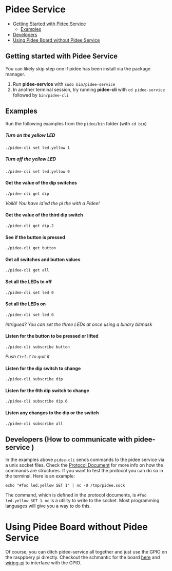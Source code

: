 # Pidee Service

- [Getting Started with Pidee Service](#getting-started-with-pidee-service)
    - [Examples](#examples)
- [Developers](#developers-how-to-communicate-with-pidee-service-)
- [Using Pidee Board without Pidee Service](#using-pidee-board-without-pidee-service)

## Getting started with Pidee Service

You can likely skip step one if pidee has been install via the package manager.

1. Run **pidee-service** with `sudo bin/pidee-service`
2. In another terminal session, try running **pidee-cli** with `cd pidee-service` followed by `bin/pidee-cli` 

## Examples

Run the following examples from the `pidee/bin` folder (with `cd bin`)

##### Turn on the yellow LED

`./pidee-cli set led.yellow 1`

##### Turn off the yellow LED

`./pidee-cli set led.yellow 0`

#### Get the value of the dip switches

`./pidee-cli get dip`

_Voilà! You have id'ed the pi the with a Pidee!_

#### Get the value of the third dip switch

`./pidee-cli get dip.2`

#### See if the button is pressed

`./pidee-cli get button`

#### Get all switches and button values

`./pidee-cli get all`

#### Set all the LEDs to off

`./pidee-cli set led 0`

#### Set all the LEDs on

`./pidee-cli set led 0`

_Intrigued? You can set the three LEDs at once using a binary bitmask_

#### Listen for the button to be pressed or lifted

`./pidee-cli subscribe button`

*Push `Ctrl-C` to quit it*

#### Listen for the dip switch to change

`./pidee-cli subscribe dip`

#### Listen for the 6th dip switch to change

`./pidee-cli subscribe dip.6`

#### Listen any changes to the dip or the switch

`./pidee-cli subscribe all`

## Developers (How to communicate with pidee-service )

In the examples above `pidee-cli` sends commands to the pidee service via a unix socket files. Check the [Protocol Document](Protocol.md) for more info on how the commands are structures. If you want to test the protocol you can do so in the terminal. Here is an example:

```
echo "#foo led.yellow SET 1" | nc -U /tmp/pidee.sock
```

The command, which is defined in the protocol documents, is `#foo led.yellow SET 1`. `nc` is a utility to write to the socket. Most programming languages will give you a way to do this.


# Using Pidee Board without Pidee Service 

Of course, you can ditch pidee-service all together and just use the GPIO on the rasppbery pi directly. Checkout the schmantic for the board [here](../pcb/export/drawings/Pidee%20Schematic.pdf) and [wiring-pi](http://wiring-pi.com/) to interface with the GPIO.




